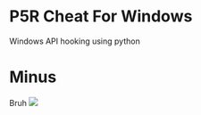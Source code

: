 # P5R Cheat For Windows
Windows API hooking using python

# Minus
Bruh
<img src="https://cdn.discordapp.com/attachments/915673757102784526/1094947553784635432/image.png">
